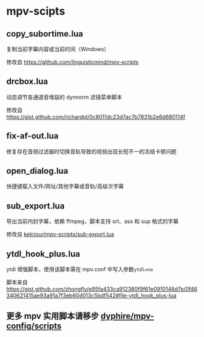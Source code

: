 # mpv-scipts

## copy_subortime.lua

复制当前字幕内容或当前时间（Windows）

修改自 https://github.com/linguisticmind/mpv-scripts

## drcbox.lua

动态调节各通道音增益的 dynnorm 滤镜菜单脚本

修改自 https://gist.github.com/richardpl/0c8011dc23d7ac7b7831b2e6d680114f

## fix-af-out.lua

修复存在音频过滤器时切换音轨导致的视频出现长短不一的冻结卡顿问题

## open_dialog.lua

快捷键载入文件/网址/其他字幕或音轨/高级次字幕

## sub_export.lua

导出当前内封字幕，依赖 ffmpeg，脚本支持 srt、ass 和 sup 格式的字幕

修改自 [kelciour/mpv-scripts/sub-export.lua](https://github.com/kelciour/mpv-scripts/blob/master/sub-export.lua)

## ytdl_hook_plus.lua

ytdl 增强脚本，使用该脚本需在 mpv.conf 中写入参数`ytdl=no`

脚本来自 https://gist.github.com/zhongfly/e95fa433ca912380f9f61e0910146d7e/0f46340621415ae93a91a7f3eb60d013c5bdf542#file-ytdl_hook_plus-lua

## 更多 mpv 实用脚本请移步 [dyphire/mpv-config/scripts](https://github.com/dyphire/mpv-config/tree/master/scripts)

